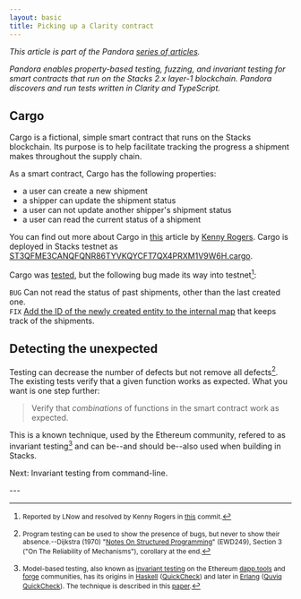 ```yaml
---
layout: basic
title: Picking up a Clarity contract
---
```


*This article is part of the Pandora [series of articles][series-of-articles].*

*Pandora enables property-based testing, fuzzing, and invariant testing for smart contracts that run on the Stacks 2.x layer-1 blockchain. Pandora discovers and run tests written in Clarity and TypeScript.*

[series-of-articles]: /bitcoin/stacks/pandora

## Cargo

Cargo is a fictional, simple smart contract that runs on the Stacks blockchain. Its purpose is to help facilitate tracking the progress a shipment makes throughout the supply chain.

As a smart contract, Cargo has the following properties:

* a user can create a new shipment
* a shipper can update the shipment status
* a user can not update another shipper's shipment status
* a user can read the current status of a shipment

You can find out more about Cargo in [this][kenny-rogers-article] article by [Kenny Rogers][kenny-rogers-twitter]. Cargo is deployed in Stacks testnet as [ST3QFME3CANQFQNR86TYVKQYCFT7QX4PRXM1V9W6H.cargo][cargo].

[cargo]: https://explorer.stacks.co/txid/0x5864dabc9122732e16fcebd5ddaa727db8614eaee59499967c18011c1ddbd5b8?chain=testnet
[kenny-rogers-article]: https://dev.to/stacks/test-driven-stacks-development-with-clarinet-2e4i
[kenny-rogers-twitter]: https://twitter.com/kentherogers

Cargo was [tested][cargo-tests], but the following bug made its way into testnet[^1]:

[cargo-tests]: https://github.com/kenrogers/cargo/commit/63ae16ee84b03ff087f439498e489742fbf5fe68#diff-2978df20fa696c9a65fce8380d76aa9f2322db34fe4437821833fadab649cdd3

`BUG` Can not read the status of past shipments, other than the last created one.<br>
`FIX` [Add the ID of the newly created entity to the internal map][cargo-bug-fix] that keeps track of the shipments.

## Detecting the unexpected

Testing can decrease the number of defects but not remove all defects[^2]. The existing tests verify that a given function works as expected. What you want is one step further:

>Verify that *combinations* of functions in the smart contract work as expected.

This is a known technique, used by the Ethereum community, refered to as invariant testing[^3] and can be--and should be--also used when building in Stacks.

Next: Invariant testing from command-line.

<div>---</div>

[^1]: <small>Reported by LNow and resolved by Kenny Rogers in [this][cargo-bug-fix] commit.</small>
[^2]: <small>Program testing can be used to show the presence of bugs, but never to show their absence.--Dijkstra (1970) "[Notes On Structured Programming][dijkstra-notes]" (EWD249), Section 3 ("On The Reliability of Mechanisms"), corollary at the end.</small>
[^3]: <small>Model-based testing, also known as [invariant testing][dapp-readme] on the Ethereum [dapp.tools][dapp] and [forge][forge] communities, has its origins in [Haskell][haskell] ([QuickCheck][quickcheck]) and later in [Erlang][erlang] ([Quviq QuickCheck][erlang-quickcheck]). The technique is described in this [paper](https://research.chalmers.se/en/publication/232550).</small>

[cargo-bug-fix]: https://github.com/kenrogers/cargo/commit/758dbf51c5e43521032549b19d427467b7d2c195#diff-ddee0aadb9729d02051e6a8fd76e0f59e45cee0f37ba767ba2b91b4aeea46ff1
[dijkstra-wiki]: https://en.wikipedia.org/wiki/Edsger_W._Dijkstra
[dijkstra-notes]: http://www.cs.utexas.edu/users/EWD/ewd02xx/EWD249.PDF
[dapp-readme]: https://github.com/dapphub/dapptools/blob/b4876106a5f4b263f8cf20b24a514a70e2326c86/src/dapp/README.md#invariant-testing
[dapp]: https://dapp.tools
[forge]: https://github.com/foundry-rs/foundry
[haskell]: https://www.haskell.org/
[quickcheck]: https://hackage.haskell.org/package/QuickCheck
[erlang]: https://www.erlang.org
[erlang-quickcheck]: http://www.quviq.com/products/erlang-quickcheck

